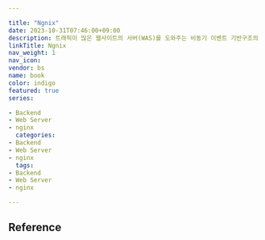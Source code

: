```yaml
---

title: "Ngnix"
date: 2023-10-31T07:46:00+09:00
description: 트래픽이 많은 웹사이트의 서버(WAS)를 도와주는 비동기 이벤트 기반구조의 경량화 웹 서버 프로그램
linkTitle: Ngnix
nav_weight: 1
nav_icon:
vendor: bs
name: book
color: indigo
featured: true
series:

- Backend
- Web Server
- nginx
  categories:
- Backend
- Web Server
- nginx
  tags:
- Backend
- Web Server
- nginx

---
```


## Reference
